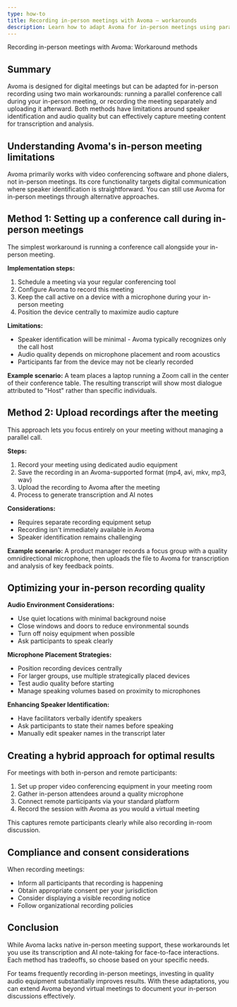 ```yaml
---
type: how-to
title: Recording in-person meetings with Avoma – workarounds
description: Learn how to adapt Avoma for in-person meetings using parallel conference calls or separate recordings, with tips for optimizing audio quality and maintaining speaker identification.
---
```


Recording in-person meetings with Avoma: Workaround methods

## Summary
Avoma is designed for digital meetings but can be adapted for in-person recording using two main workarounds: running a parallel conference call during your in-person meeting, or recording the meeting separately and uploading it afterward. Both methods have limitations around speaker identification and audio quality but can effectively capture meeting content for transcription and analysis.

## Understanding Avoma's in-person meeting limitations

Avoma primarily works with video conferencing software and phone dialers, not in-person meetings. Its core functionality targets digital communication where speaker identification is straightforward. You can still use Avoma for in-person meetings through alternative approaches.

## Method 1: Setting up a conference call during in-person meetings

The simplest workaround is running a conference call alongside your in-person meeting.

**Implementation steps:**

1. Schedule a meeting via your regular conferencing tool
2. Configure Avoma to record this meeting
3. Keep the call active on a device with a microphone during your in-person meeting
4. Position the device centrally to maximize audio capture

**Limitations:**

- Speaker identification will be minimal - Avoma typically recognizes only the call host
- Audio quality depends on microphone placement and room acoustics
- Participants far from the device may not be clearly recorded

**Example scenario:** 
A team places a laptop running a Zoom call in the center of their conference table. The resulting transcript will show most dialogue attributed to "Host" rather than specific individuals.

## Method 2: Upload recordings after the meeting

This approach lets you focus entirely on your meeting without managing a parallel call.

**Steps:**

1. Record your meeting using dedicated audio equipment
2. Save the recording in an Avoma-supported format (mp4, avi, mkv, mp3, wav)
3. Upload the recording to Avoma after the meeting
4. Process to generate transcription and AI notes

**Considerations:**

- Requires separate recording equipment setup
- Recording isn't immediately available in Avoma
- Speaker identification remains challenging

**Example scenario:**
A product manager records a focus group with a quality omnidirectional microphone, then uploads the file to Avoma for transcription and analysis of key feedback points.

## Optimizing your in-person recording quality

**Audio Environment Considerations:**
- Use quiet locations with minimal background noise
- Close windows and doors to reduce environmental sounds
- Turn off noisy equipment when possible
- Ask participants to speak clearly

**Microphone Placement Strategies:**
- Position recording devices centrally
- For larger groups, use multiple strategically placed devices
- Test audio quality before starting
- Manage speaking volumes based on proximity to microphones

**Enhancing Speaker Identification:**
- Have facilitators verbally identify speakers
- Ask participants to state their names before speaking
- Manually edit speaker names in the transcript later

## Creating a hybrid approach for optimal results

For meetings with both in-person and remote participants:

1. Set up proper video conferencing equipment in your meeting room
2. Gather in-person attendees around a quality microphone
3. Connect remote participants via your standard platform
4. Record the session with Avoma as you would a virtual meeting

This captures remote participants clearly while also recording in-room discussion.

## Compliance and consent considerations

When recording meetings:

- Inform all participants that recording is happening
- Obtain appropriate consent per your jurisdiction
- Consider displaying a visible recording notice
- Follow organizational recording policies

## Conclusion

While Avoma lacks native in-person meeting support, these workarounds let you use its transcription and AI note-taking for face-to-face interactions. Each method has tradeoffs, so choose based on your specific needs.

For teams frequently recording in-person meetings, investing in quality audio equipment substantially improves results. With these adaptations, you can extend Avoma beyond virtual meetings to document your in-person discussions effectively.
